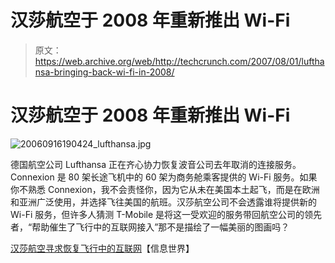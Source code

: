 # 汉莎航空于 2008 年重新推出 Wi-Fi

> 原文：<https://web.archive.org/web/http://techcrunch.com/2007/08/01/lufthansa-bringing-back-wi-fi-in-2008/>

# 汉莎航空于 2008 年重新推出 Wi-Fi

![20060916190424_lufthansa.jpg](img/6bd0cf62223c59f7da3f8217a7b39181.png)

德国航空公司 Lufthansa 正在齐心协力恢复波音公司去年取消的连接服务。Connexion 是 80 架长途飞机中的 60 架为商务舱乘客提供的 Wi-Fi 服务。如果你不熟悉 Connexion，我不会责怪你，因为它从未在美国本土起飞，而是在欧洲和亚洲广泛使用，并选择飞往美国的航班。汉莎航空公司不会透露谁将提供新的 Wi-Fi 服务，但许多人猜测 T-Mobile 是将这一受欢迎的服务带回航空公司的领先者，“帮助催生了飞行中的互联网接入”那不是描绘了一幅美丽的图画吗？

[汉莎航空寻求恢复飞行中的互联网](https://web.archive.org/web/20210228221640/http://www.infoworld.com/article/07/08/01/Lufthansa-consortium-in-flight-Internet_1.html)【信息世界】